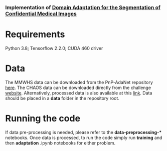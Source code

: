 ### Implementation of [Domain Adaptation for the Segmentation of Confidential Medical Images](https://arxiv.org/abs/2101.00522)

# Requirements

Python 3.8; Tensorflow 2.2.0; CUDA 460 driver

# Data

The MMWHS data can be downloaded from the PnP-AdaNet repository [here](https://github.com/carrenD/Medical-Cross-Modality-Domain-Adaptation). The CHAOS data can be downloaded directly from the challenge [website](https://chaos.grand-challenge.org/). Alternatively, processed data is also available at this [link](https://drive.google.com/file/d/1vvukECVjFJ93HyaEcERbuNdrG7pXvKPk/view?usp=sharing). Data should be placed in a **data** folder in the repository root. 

# Running the code

If data pre-processing is needed, please refer to the **data-preprocessing-\*** notebooks. Once data is processed, to run the code simply run **training** and then **adaptation** .ipynb notebooks for either problem. 
